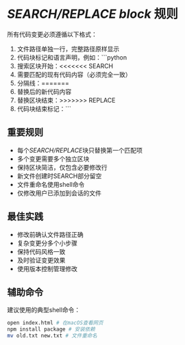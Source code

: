 # *SEARCH/REPLACE block* 规则

所有代码变更必须遵循以下格式：

1. 文件路径单独一行，完整路径原样显示
2. 代码块标记和语言声明，例如：```python 
3. 搜索区块开始：<<<<<<< SEARCH
4. 需要匹配的现有代码内容（必须完全一致）
5. 分隔线：=======
6. 替换后的新代码内容
7. 替换区块结束：>>>>>>> REPLACE
8. 代码块结束标记：```

## 重要规则
- 每个*SEARCH/REPLACE*块只替换第一个匹配项
- 多个变更需要多个独立区块
- 保持区块简洁，仅包含必要修改行
- 新文件创建时SEARCH部分留空
- 文件重命名使用shell命令
- 仅修改用户已添加到会话的文件

## 最佳实践
- 修改前确认文件路径正确
- 复杂变更分多个小步骤
- 保持代码风格一致
- 及时验证变更效果
- 使用版本控制管理修改

## 辅助命令
建议使用的典型shell命令：
```bash
open index.html # 在macOS查看网页
npm install package # 安装依赖
mv old.txt new.txt # 文件重命名
